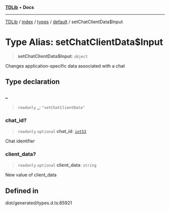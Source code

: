 [**TDLib**](../../../../../../README.md) • **Docs**

***

[TDLib](../../../../../../modules.md) / [index](../../../../../README.md) / [types](../../../README.md) / [default](../README.md) / setChatClientData$Input

# Type Alias: setChatClientData$Input

> **setChatClientData$Input**: `object`

Changes application-specific data associated with a chat

## Type declaration

### \_

> `readonly` **\_**: `"setChatClientData"`

### chat\_id?

> `readonly` `optional` **chat\_id**: [`int53`](int53-1.md)

Chat identifier

### client\_data?

> `readonly` `optional` **client\_data**: `string`

New value of client_data

## Defined in

dist/generated/types.d.ts:85921
